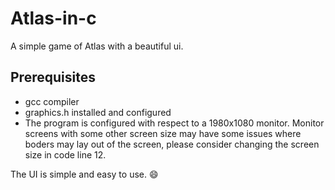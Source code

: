 # Atlas-in-c

A simple game of Atlas with a beautiful ui.

## Prerequisites

- gcc compiler
- graphics.h installed and configured
- The program is configured with respect to a 1980x1080 monitor. Monitor screens with some other screen size may have some issues where boders may lay out of the screen, please consider changing the screen size in code line 12.

The UI is simple and easy to use. 😄
